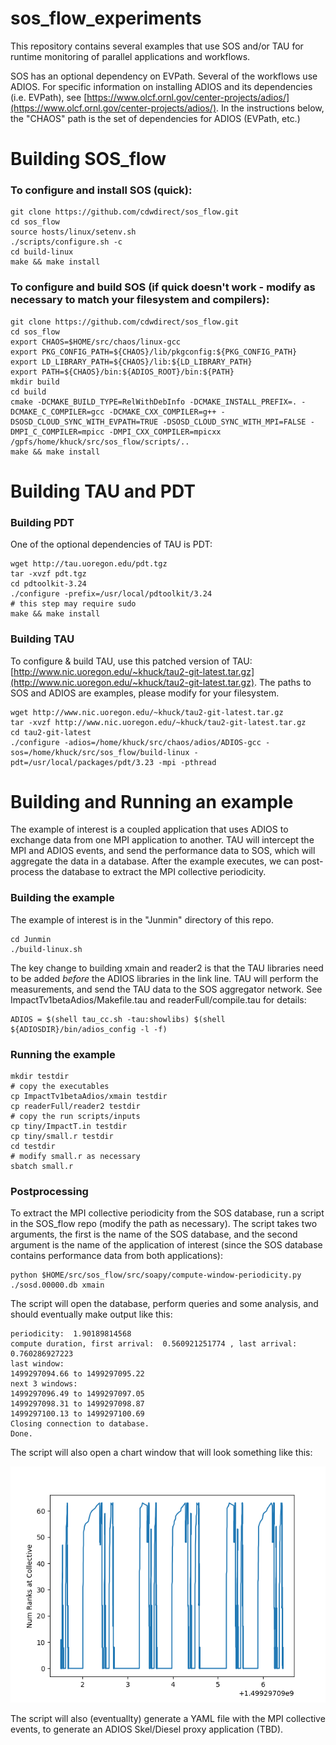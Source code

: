 # sos_flow_experiments

This repository contains several examples that use SOS and/or TAU for runtime monitoring of parallel applications and workflows.

SOS has an optional dependency on EVPath. Several of the workflows use ADIOS.  For specific information on installing ADIOS and its dependencies (i.e. EVPath), see [https://www.olcf.ornl.gov/center-projects/adios/](https://www.olcf.ornl.gov/center-projects/adios/).  In the instructions below, the "CHAOS" path is the set of dependencies for ADIOS (EVPath, etc.)

# Building SOS_flow

### To configure and install SOS (quick):

```
git clone https://github.com/cdwdirect/sos_flow.git
cd sos_flow
source hosts/linux/setenv.sh
./scripts/configure.sh -c
cd build-linux
make && make install
```

### To configure and build SOS (if quick doesn't work - modify as necessary to match your filesystem and compilers):

```
git clone https://github.com/cdwdirect/sos_flow.git
cd sos_flow
export CHAOS=$HOME/src/chaos/linux-gcc
export PKG_CONFIG_PATH=${CHAOS}/lib/pkgconfig:${PKG_CONFIG_PATH}
export LD_LIBRARY_PATH=${CHAOS}/lib:${LD_LIBRARY_PATH}
export PATH=${CHAOS}/bin:${ADIOS_ROOT}/bin:${PATH}
mkdir build
cd build
cmake -DCMAKE_BUILD_TYPE=RelWithDebInfo -DCMAKE_INSTALL_PREFIX=. -DCMAKE_C_COMPILER=gcc -DCMAKE_CXX_COMPILER=g++ -DSOSD_CLOUD_SYNC_WITH_EVPATH=TRUE -DSOSD_CLOUD_SYNC_WITH_MPI=FALSE -DMPI_C_COMPILER=mpicc -DMPI_CXX_COMPILER=mpicxx /gpfs/home/khuck/src/sos_flow/scripts/..
make && make install
```

# Building TAU and PDT

### Building PDT

One of the optional dependencies of TAU is PDT:

```
wget http://tau.uoregon.edu/pdt.tgz
tar -xvzf pdt.tgz
cd pdtoolkit-3.24
./configure -prefix=/usr/local/pdtoolkit/3.24
# this step may require sudo
make && make install
```

### Building TAU

To configure & build TAU, use this patched version of TAU: [http://www.nic.uoregon.edu/~khuck/tau2-git-latest.tar.gz](http://www.nic.uoregon.edu/~khuck/tau2-git-latest.tar.gz).  The paths to SOS and ADIOS are examples, please modify for your filesystem.

```
wget http://www.nic.uoregon.edu/~khuck/tau2-git-latest.tar.gz
tar -xvzf http://www.nic.uoregon.edu/~khuck/tau2-git-latest.tar.gz
cd tau2-git-latest
./configure -adios=/home/khuck/src/chaos/adios/ADIOS-gcc -sos=/home/khuck/src/sos_flow/build-linux -pdt=/usr/local/packages/pdt/3.23 -mpi -pthread
```

# Building and Running an example

The example of interest is a coupled application that uses ADIOS to exchange data from one MPI application to another.  TAU will intercept the MPI and ADIOS events, and send the performance data to SOS, which will aggregate the data in a database.  After the example executes, we can post-process the database to extract the MPI collective periodicity.

### Building the example

The example of interest is in the "Junmin" directory of this repo.

```
cd Junmin
./build-linux.sh
```

The key change to building xmain and reader2 is that the TAU libraries need to be added *before* the ADIOS libraries in the link line.  TAU will perform the measurements, and send the TAU data to the SOS aggregator network.  See ImpactTv1betaAdios/Makefile.tau and readerFull/compile.tau for details:

```
ADIOS = $(shell tau_cc.sh -tau:showlibs) $(shell ${ADIOSDIR}/bin/adios_config -l -f)
```

### Running the example

```
mkdir testdir
# copy the executables
cp ImpactTv1betaAdios/xmain testdir
cp readerFull/reader2 testdir
# copy the run scripts/inputs
cp tiny/ImpactT.in testdir
cp tiny/small.r testdir
cd testdir
# modify small.r as necessary
sbatch small.r
```

### Postprocessing

To extract the MPI collective periodicity from the SOS database, run a script in the SOS_flow repo (modify the path as necessary).  The script takes two arguments, the first is the name of the SOS database, and the second argument is the name of the application of interest (since the SOS database contains performance data from both applications):

```
python $HOME/src/sos_flow/src/soapy/compute-window-periodicity.py ./sosd.00000.db xmain
```

The script will open the database, perform queries and some analysis, and should eventually make output like this:

```
periodicity:  1.90189814568
compute duration, first arrival:  0.560921251774 , last arrival:  0.760286927223
last window: 
1499297094.66 to 1499297095.22
next 3 windows: 
1499297096.49 to 1499297097.05
1499297098.31 to 1499297098.87
1499297100.13 to 1499297100.69
Closing connection to database.
Done.
```

The script will also open a chart window that will look something like this:

![./figures/mpi_periodicity.png](./figures/mpi_periodicity.png)

The script will also (eventuallty) generate a YAML file with the MPI collective events, to generate an ADIOS Skel/Diesel proxy application (TBD).
